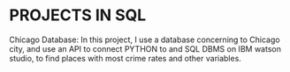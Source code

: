 # PROJECTS IN SQL
Chicago Database: In this project, I use a database concerning to Chicago city, and use an API to connect PYTHON to and SQL DBMS on IBM watson studio, to find places with most crime rates and other variables.  
